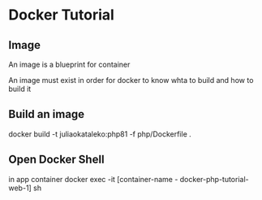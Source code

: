 # Docker Tutorial
## Image
An image is a blueprint for container

An image must exist in order for docker to know whta to build and how to build it

## Build an image
docker build -t juliaokataleko:php81 -f php/Dockerfile .

## Open Docker Shell
in app container
docker exec -it [container-name - docker-php-tutorial-web-1] sh